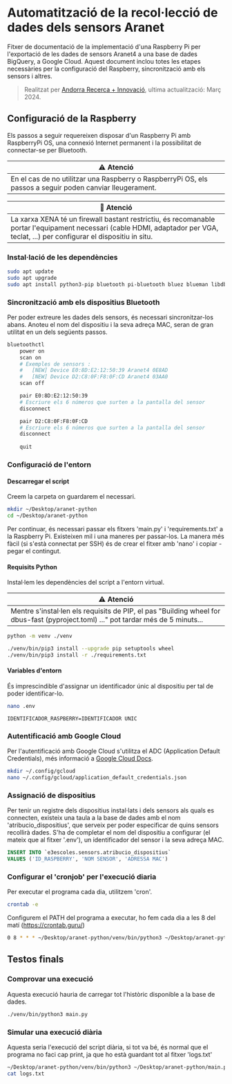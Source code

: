 # Automatització de la recol·lecció de dades dels sensors Aranet

Fitxer de documentació de la implementació d'una Raspberry Pi per l'exportació de les dades de sensors Aranet4 a una base de dades BigQuery, a Google Cloud. Aquest document inclou totes les etapes necessàries per la configuració del Raspberry, sincronització amb els sensors i altres.

> Realitzat per [Andorra Recerca + Innovació](https://ari.ad), ultima actualització: Març 2024.


## Configuració de la Raspberry

Els passos a seguir requereixen disposar d'un Raspberry Pi amb RaspberryPi OS, una connexió Internet permanent i la possibilitat de connectar-se per Bluetooth.


| ⚠️ Atenció  | 
|------------|
| En el cas de no utilitzar una Raspberry o RaspberryPi OS, els passos a seguir poden canviar lleugerament. |


| 🛑 Atenció  |
|-------------|
| La xarxa XENA té un firewall bastant restrictiu, és recomanable portar l'equipament necessari (cable HDMI, adaptador per VGA, teclat, ...) per configurar el dispositiu in situ. |


### Instal·lació de les dependències

```bash
sudo apt update
sudo apt upgrade
sudo apt install python3-pip bluetooth pi-bluetooth bluez blueman libdbus-1-dev libdbus-glib-1-dev
```

### Sincronització amb els dispositius Bluetooth

Per poder extreure les dades dels sensors, és necessari sincronitzar-los abans. Anoteu el nom del dispositiu i la seva adreça MAC, seran de gran utilitat en un dels següents passos.

```bash
bluetoothctl
    power on
    scan on
    # Exemples de sensors :
    #   [NEW] Device E0:8D:E2:12:50:39 Aranet4 0E8AD
    #   [NEW] Device D2:C8:0F:F8:0F:CD Aranet4 03AA0
    scan off

    pair E0:8D:E2:12:50:39
    # Escriure els 6 números que surten a la pantalla del sensor
    disconnect

    pair D2:C8:0F:F8:0F:CD
    # Escriure els 6 números que surten a la pantalla del sensor
    disconnect
    
    quit
```

### Configuració de l'entorn

#### Descarregar el script

Creem la carpeta on guardarem el necessari.

```bash
mkdir ~/Desktop/aranet-python
cd ~/Desktop/aranet-python
```

Per continuar, és necessari passar els fitxers 'main.py' i 'requirements.txt' a la Raspberry Pi. Existeixen mil i una maneres per passar-los. La manera més fàcil (si s'està connectat per SSH) és de crear el fitxer amb 'nano' i copiar - pegar el contingut.


#### Requisits Python

Instal·lem les dependències del script a l'entorn virtual.

| ⚠️ Atenció  | 
|------------|
| Mentre s'instal·len els requisits de PIP, el pas "Building wheel for dbus-fast (pyproject.toml) ..." pot tardar més de 5 minuts... |

```bash
python -m venv ./venv

./venv/bin/pip3 install --upgrade pip setuptools wheel
./venv/bin/pip3 install -r ./requirements.txt
```

#### Variables d'entorn

És imprescindible d'assignar un identificador únic al dispositiu per tal de poder identificar-lo.

```bash
nano .env
```

```env
IDENTIFICADOR_RASPBERRY=IDENTIFICADOR UNIC
```

### Autentificació amb Google Cloud

Per l'autentificació amb Google Cloud s'utilitza el ADC (Application Default Credentials), més informació a [Google Cloud Docs](https://cloud.google.com/docs/authentication/provide-credentials-adc).

```bash
mkdir ~/.config/gcloud
nano ~/.config/gcloud/application_default_credentials.json
```


### Assignació de dispositius

Per tenir un registre dels dispositius instal·lats i dels sensors als quals es connecten, existeix una taula a la base de dades amb el nom 'atribucio_dispositius', que serveix per poder especificar de quins sensors recollirà dades. S'ha de completar el nom del dispositiu a configurar (el mateix que al fitxer '.env'), un identificador del sensor i la seva adreça MAC.

```sql
INSERT INTO `e3escoles.sensors.atribucio_dispositius`
VALUES ('ID_RASPBERRY', 'NOM SENSOR', 'ADRESSA MAC')
```

### Configurar el 'cronjob' per l'execució diaria

Per executar el programa cada dia, utilitzem 'cron'.

```bash
crontab -e
```

Configurem el PATH del programa a executar, ho fem cada dia a les 8 del matí (https://crontab.guru/)

```bash
0 8 * * * ~/Desktop/aranet-python/venv/bin/python3 ~/Desktop/aranet-python/main.py >> ~/Desktop/aranet-python/logs.txt
```

## Testos finals

### Comprovar una execució

Aquesta execució hauria de carregar tot l'històric disponible a la base de dades.

```bash
./venv/bin/python3 main.py
```

### Simular una execució diària

Aquesta seria l'execució del script diària, si tot va bé, és normal que el programa no faci cap print, ja que ho està guardant tot al fitxer 'logs.txt'

```bash
~/Desktop/aranet-python/venv/bin/python3 ~/Desktop/aranet-python/main.py >> ~/Desktop/aranet-python/logs.txt
cat logs.txt
```
